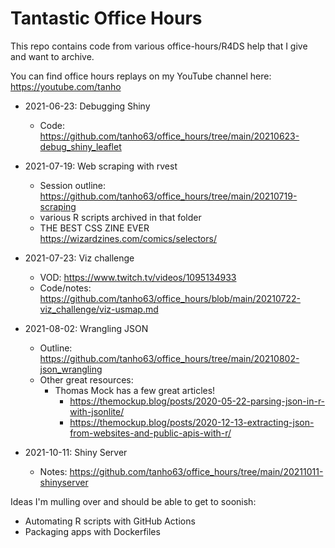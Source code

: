 # Tantastic Office Hours

This repo contains code from various office-hours/R4DS help that I give and want to archive.

You can find office hours replays on my YouTube channel here: https://youtube.com/tanho

- 2021-06-23: Debugging Shiny
    - Code: https://github.com/tanho63/office_hours/tree/main/20210623-debug_shiny_leaflet

- 2021-07-19: Web scraping with rvest
    - Session outline: https://github.com/tanho63/office_hours/tree/main/20210719-scraping
    - various R scripts archived in that folder
    - THE BEST CSS ZINE EVER https://wizardzines.com/comics/selectors/
    
- 2021-07-23: Viz challenge
    - VOD: https://www.twitch.tv/videos/1095134933
    - Code/notes: https://github.com/tanho63/office_hours/blob/main/20210722-viz_challenge/viz-usmap.md
    
- 2021-08-02: Wrangling JSON
    - Outline: https://github.com/tanho63/office_hours/tree/main/20210802-json_wrangling
    - Other great resources: 
        - Thomas Mock has a few great articles! 
            - https://themockup.blog/posts/2020-05-22-parsing-json-in-r-with-jsonlite/
            - https://themockup.blog/posts/2020-12-13-extracting-json-from-websites-and-public-apis-with-r/

- 2021-10-11: Shiny Server
    - Notes:  https://github.com/tanho63/office_hours/tree/main/20211011-shinyserver


Ideas I'm mulling over and should be able to get to soonish:

- Automating R scripts with GitHub Actions
- Packaging apps with Dockerfiles
